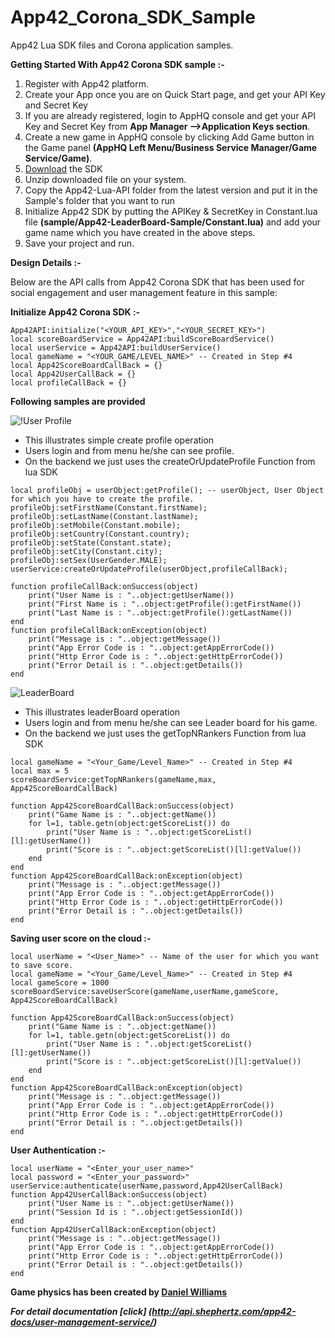 App42_Corona_SDK_Sample
=======================

App42 Lua SDK files and Corona application samples.


__Getting Started With App42 Corona SDK sample :-__

1. Register with App42 platform.
2. Create your App once you are on Quick Start page, and get your API Key and Secret Key
3. If you are already registered, login to AppHQ console and get your API Key and Secret Key from **App Manager –>Application Keys section**.
4. Create a new game in AppHQ console by clicking Add Game button in the Game panel **(AppHQ Left Menu/Business Service Manager/Game Service/Game)**.
5. [Download](https://github.com/shephertz/App42_Corona_SDK/archive/master.zip) the SDK
6. Unzip downloaded file on your system.
7. Copy the App42-Lua-API folder from the latest version and put it in the Sample's folder that you want to run
8. Initialize App42 SDK by putting the APIKey & SecretKey in Constant.lua file **(sample/App42-LeaderBoard-Sample/Constant.lua)** and add your game name which you have created in the above steps.
9. Save your project and run.

__Design Details :-__

Below are the API calls from App42 Corona SDK that has been used for social engagement and user management feature in this sample:

__Initialize App42 Corona SDK :-__

```
App42API:initialize("<YOUR_API_KEY>","<YOUR_SECRET_KEY>")
local scoreBoardService = App42API:buildScoreBoardService()
local userService = App42API:buildUserService()
local gameName = "<YOUR_GAME/LEVEL_NAME>" -- Created in Step #4
local App42ScoreBoardCallBack = {}
local App42UserCallBack = {}
local profileCallBack = {}
```

__Following samples are provided__

 
![!User Profile](https://raw.github.com/shephertz/App42_Corona_SDK/master/sample/App42-LeaderBoard-Sample/images/Lua-UserProfile.png)

* This illustrates simple create profile operation 
* Users login and from menu he/she can see profile.
* On the backend we just uses the createOrUpdateProfile Function from lua SDK

```
local profileObj = userObject:getProfile(); -- userObject, User Object for which you have to create the profile.
profileObj:setFirstName(Constant.firstName);
profileObj:setLastName(Constant.lastName);
profileObj:setMobile(Constant.mobile);
profileObj:setCountry(Constant.country);
profileObj:setState(Constant.state);
profileObj:setCity(Constant.city);
profileObj:setSex(UserGender.MALE);
userService:createOrUpdateProfile(userObject,profileCallBack);

function profileCallBack:onSuccess(object)
	print("User Name is : "..object:getUserName())
	print("First Name is : "..object:getProfile():getFirstName())
	print("Last Name is : "..object:getProfile():getLastName())
end
function profileCallBack:onException(object)
	print("Message is : "..object:getMessage())
	print("App Error Code is : "..object:getAppErrorCode())
	print("Http Error Code is : "..object:getHttpErrorCode())
	print("Error Detail is : "..object:getDetails())
end
```
 
![LeaderBoard](https://raw.github.com/shephertz/App42_Corona_SDK/master/sample/App42-LeaderBoard-Sample/images/Lua-leaderBoard.png)


* This illustrates leaderBoard operation 
* Users login and from menu he/she can see Leader board for his game.
* On the backend we just uses the getTopNRankers Function from lua SDK

```
local gameName = "<Your_Game/Level_Name>" -- Created in Step #4
local max = 5
scoreBoardService:getTopNRankers(gameName,max, App42ScoreBoardCallBack)

function App42ScoreBoardCallBack:onSuccess(object)
	print("Game Name is : "..object:getName())
	for l=1, table.getn(object:getScoreList()) do
		print("User Name is : "..object:getScoreList()[l]:getUserName())
		print("Score is : "..object:getScoreList()[l]:getValue())
	end
end
function App42ScoreBoardCallBack:onException(object)
	print("Message is : "..object:getMessage())
	print("App Error Code is : "..object:getAppErrorCode())
	print("Http Error Code is : "..object:getHttpErrorCode())
	print("Error Detail is : "..object:getDetails())
end
```

__Saving user score on the cloud :-__

```
local userName = "<User_Name>" -- Name of the user for which you want to save score.
local gameName = "<Your_Game/Level_Name>" -- Created in Step #4
local gameScore = 1000
scoreBoardService:saveUserScore(gameName,userName,gameScore, App42ScoreBoardCallBack)

function App42ScoreBoardCallBack:onSuccess(object)
	print("Game Name is : "..object:getName())
	for l=1, table.getn(object:getScoreList()) do
		print("User Name is : "..object:getScoreList()[l]:getUserName())
		print("Score is : "..object:getScoreList()[l]:getValue())
	end
end
function App42ScoreBoardCallBack:onException(object)
	print("Message is : "..object:getMessage())
	print("App Error Code is : "..object:getAppErrorCode())
	print("Http Error Code is : "..object:getHttpErrorCode())
	print("Error Detail is : "..object:getDetails())
end
```

__User Authentication :-__

```
local userName = "<Enter_your_user_name>"
local password = "<Enter_your_password>"
userService:authenticate(userName,password,App42UserCallBack)
function App42UserCallBack:onSuccess(object)
	print("User Name is : "..object:getUserName())
	print("Session Id is : "..object:getSessionId())
end
function App42UserCallBack:onException(object)
	print("Message is : "..object:getMessage())
	print("App Error Code is : "..object:getAppErrorCode())
	print("Http Error Code is : "..object:getHttpErrorCode())
	print("Error Detail is : "..object:getDetails())
end
```

__Game physics has been created by [Daniel Williams](http://mobile.tutsplus.com/tutorials/corona/corona-sdk-build-a-monkey-defender/)__


___For detail documentation [click] (http://api.shephertz.com/app42-docs/user-management-service/)___
